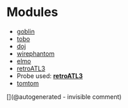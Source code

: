 
# Modules

* [goblin](/goblin/)
* [tobo](/retired/tobo/)
* [doj](/doj/)
* [wirephantom](/wirephantom/)
* [elmo](/elmo/)
* [retroATL3](/retroATL3/)
* Probe used: __[retroATL3](/include/probes/auto/retroATL3.md)__
* [tomtom](/retired/tomtom/)


[](@autogenerated - invisible comment)